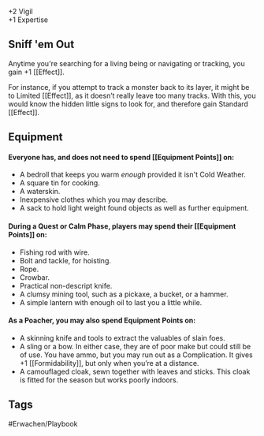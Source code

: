 +2 Vigil  
+1 Expertise

## Sniff 'em Out
Anytime you're searching for a living being or navigating or tracking, you gain +1 [[Effect]].

For instance, if you attempt to track a monster back to its layer, it might be to Limited [[Effect]], as it doesn’t really leave too many tracks. With this, you would know the hidden little signs to look for, and therefore gain Standard [[Effect]].

## Equipment
#### Everyone has, and does not need to spend [[Equipment Points]] on:

- A bedroll that keeps you warm _enough_ provided it isn't Cold Weather.
- A square tin for cooking.
- A waterskin.
- Inexpensive clothes which you may describe.
- A sack to hold light weight found objects as well as further equipment.

#### During a Quest or Calm Phase, players may spend their [[Equipment Points]] on:

- Fishing rod with wire.
- Bolt and tackle, for hoisting.
- Rope.
- Crowbar.
- Practical non-descript knife.
- A clumsy mining tool, such as a pickaxe, a bucket, or a hammer.
- A simple lantern with enough oil to last you a little while.

#### As a Poacher, you may also spend Equipment Points on:

- A skinning knife and tools to extract the valuables of slain foes.
- A sling or a bow. In either case, they are of poor make but could still be of use. You have ammo, but you may run out as a Complication. It gives +1 [[Formidability]], but only when you’re at a distance.
- A camouflaged cloak, sewn together with leaves and sticks. This cloak is fitted for the season but works poorly indoors.

## Tags
#Erwachen/Playbook 